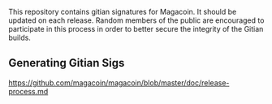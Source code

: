 This repository contains gitian signatures for Magacoin.  It should be updated on each release.
Random members of the public are encouraged to participate in this process in order to better secure the integrity of the Gitian builds.

## Generating Gitian Sigs

https://github.com/magacoin/magacoin/blob/master/doc/release-process.md
